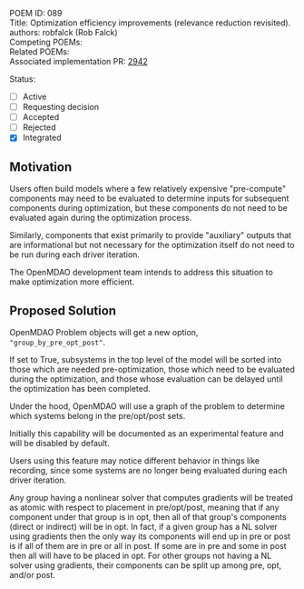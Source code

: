 POEM ID: 089   
Title: Optimization efficiency improvements (relevance reduction revisited).  
authors: robfalck (Rob Falck)  
Competing POEMs:  
Related POEMs:  
Associated implementation PR: [2942](https://github.com/OpenMDAO/OpenMDAO/pull/2942)

Status:

- [ ] Active
- [ ] Requesting decision
- [ ] Accepted 
- [ ] Rejected
- [x] Integrated

## Motivation

Users often build models where a few relatively expensive
"pre-compute" components may need to be evaluated to determine 
inputs for subsequent components during optimization, but these components do not need to
be evaluated again during the optimization process.

Similarly, components that exist primarily to provide "auxiliary" outputs that are informational
but not necessary for the optimization itself do not need to be run during each driver iteration.

The OpenMDAO development team intends to address this situation to make optimization more efficient.

## Proposed Solution

OpenMDAO Problem objects will get a new option, `"group_by_pre_opt_post"`.

If set to True, subsystems in the top level of the model will be sorted into those which are needed pre-optimization,
those which need to be evaluated during the optimization, and those whose evaluation can be delayed until
the optimization has been completed.

Under the hood, OpenMDAO will use a graph of the problem to determine which systems belong
in the pre/opt/post sets.

Initially this capability will be documented as an experimental feature and will be disabled by default.

Users using this feature may notice different behavior in things like recording, since some systems are no
longer being evaluated during each driver iteration.

Any group having a nonlinear solver that computes gradients will be treated as atomic with respect to
placement in pre/opt/post, meaning that if any component under that group is in opt, then all of that
group's components (direct or indirect) will be in opt.
In fact, if a given group has a NL solver using gradients then the only way its components will end up
in pre or post is if all of them are in pre or all in post.
If some are in pre and some in post then all will have to be placed in opt.
For other groups not having a NL solver using gradients, their components can be split up among pre, opt, and/or post.
